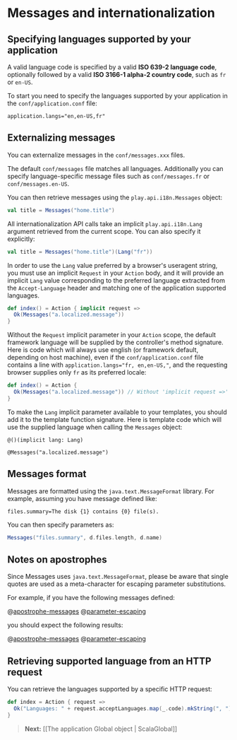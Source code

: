 <!--- Copyright (C) 2009-2013 Typesafe Inc. <http://www.typesafe.com> -->
# Messages and internationalization

## Specifying languages supported by your application

A valid language code is specified by a valid **ISO 639-2 language code**, optionally followed by a valid **ISO 3166-1 alpha-2 country code**, such as `fr` or `en-US`.

To start you need to specify the languages supported by your application in the `conf/application.conf` file:

```
application.langs="en,en-US,fr"
```

## Externalizing messages

You can externalize messages in the `conf/messages.xxx` files.

The default `conf/messages` file matches all languages. Additionally you can specify language-specific message files such as `conf/messages.fr` or `conf/messages.en-US`.

You can then retrieve messages using the `play.api.i18n.Messages` object:

```scala
val title = Messages("home.title")
```

All internationalization API calls take an implicit `play.api.i18n.Lang` argument retrieved from the current scope. You can also specify it explicitly:

```scala
val title = Messages("home.title")(Lang("fr"))
```

In order to use the `Lang` value preferred by a browser's useragent string, you must use an implicit `Request` in your `Action` body, and it will provide an implicit `Lang` value corresponding to the preferred language extracted from the `Accept-Language` header and matching one of the application supported languages. 

```scala
def index() = Action { implicit request =>
  Ok(Messages("a.localized.message"))
}
```

Without the `Request` implicit parameter in your `Action` scope, the default framework language will be supplied by the controller's method signature. Here is code which will always use english (or framework default, depending on host machine), even if the `conf/application.conf` file contains a line with `application.langs="fr, en,en-US,"`, and the requesting browser supplies only `fr` as its preferred locale: 

```scala
def index() = Action {
  Ok(Messages("a.localized.message")) // Without 'implicit request =>' this will always read from the conf/messages file!
}
```

To make the `Lang` implicit parameter available to your templates, you should add it to the template function signature. Here is template code which will use the supplied language when calling the `Messages` object: 

```
@()(implicit lang: Lang)

@Messages("a.localized.message")
```

## Messages format

Messages are formatted using the `java.text.MessageFormat` library. For example, assuming you have message defined like:

```
files.summary=The disk {1} contains {0} file(s).
```

You can then specify parameters as:

```scala
Messages("files.summary", d.files.length, d.name)
```

## Notes on apostrophes

Since Messages uses `java.text.MessageFormat`, please be aware that single quotes are used as a meta-character for escaping parameter substitutions.

For example, if you have the following messages defined:

@[apostrophe-messages](code/scalaguide/i18n/messages)
@[parameter-escaping](code/scalaguide/i18n/messages)

you should expect the following results:

@[apostrophe-messages](code/ScalaI18N.scala)
@[parameter-escaping](code/ScalaI18N.scala)

## Retrieving supported language from an HTTP request

You can retrieve the languages supported by a specific HTTP request:

```scala
def index = Action { request =>
  Ok("Languages: " + request.acceptLanguages.map(_.code).mkString(", "))
}
```

> **Next:** [[The application Global object | ScalaGlobal]]
